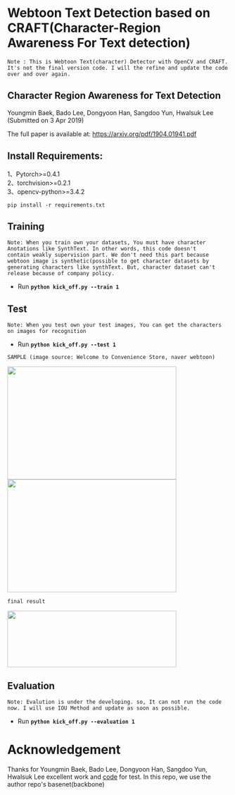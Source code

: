 # Webtoon Text Detection based on CRAFT(Character-Region Awareness For Text detection)

`Note : This is Webtoon Text(character) Detector with OpenCV and CRAFT. It's not the final version code. I will the refine and update the code over and over again.`

## Character Region Awareness for Text Detection
Youngmin Baek, Bado Lee, Dongyoon Han, Sangdoo Yun, Hwalsuk Lee
(Submitted on 3 Apr 2019)

The full paper is available at: https://arxiv.org/pdf/1904.01941.pdf                                                         

## Install Requirements:                                                                                                        
1、Pytorch>=0.4.1                                                                                                                             
2、torchvision>=0.2.1 			                                                    																			                             
3、opencv-python>=3.4.2    
```
pip install -r requirements.txt
```                                                                                                                                                                                
## Training 
`Note: When you train own your datasets, You must have character Anotations like SynthText. In other words, this code doesn't          contain weakly supervision part. We don't need this part because webtoon image is synthetic(possible to get character datasets by generating characters like synthText. But, character dataset can't release because of company policy.`                                         
- Run **`python kick_off.py --train 1`**

## Test
`Note: When you test own your test images, You can get the characters on images for recognition`

- Run **`python kick_off.py --test 1`**

`SAMPLE (image source: Welcome to Convenience Store, naver webtoon)` 

<img src="https://github.com/hanish3464/webtoon_text_detection_with_CRAFT/blob/master/WEBTOON_TEXT_DETECTION/sample/sample1.png" width="384" height="256" /><img src="https://github.com/hanish3464/webtoon_text_detection_with_CRAFT/blob/master/WEBTOON_TEXT_DETECTION/sample/sample2.png" width="384" height="256" />

`final result` 

<img src="https://github.com/hanish3464/webtoon_text_detection_with_CRAFT/blob/master/WEBTOON_TEXT_DETECTION/sample/sample1_res.jpg" width="384" height="128" />

## Evaluation
`Note: Evalution is under the developing. so, It can not run the code now. I will use IOU Method and update as soon as possible.`

- Run **`python kick_off.py --evaluation 1`**
                                                    

# Acknowledgement
Thanks for Youngmin Baek, Bado Lee, Dongyoon Han, Sangdoo Yun, Hwalsuk Lee excellent work and [code](https://github.com/clovaai/CRAFT-pytorch) for test. In this repo, we use the author repo's basenet(backbone)
